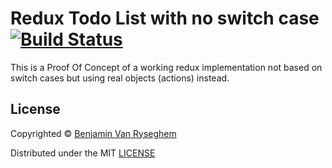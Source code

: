 # Redux Todo List with no switch case [![Build Status][travis-image]][travis-url]

This is a Proof Of Concept of a working redux implementation
not based on switch cases but using real objects (actions) instead.


## License

Copyrighted © [Benjamin Van Ryseghem](https://benjamin.vanryseghem.com)

Distributed under the MIT [LICENSE](LICENSE)

[travis-image]: https://travis-ci.org/BenjaminVanRyseghem/todo-list-readux-no-switch.svg?branch=master
[travis-url]: https://travis-ci.org/BenjaminVanRyseghem/todo-list-readux-no-switch
